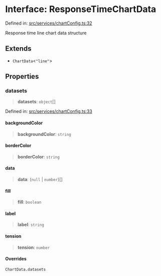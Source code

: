 # Interface: ResponseTimeChartData

Defined in: [src/services/chartConfig.ts:32](https://github.com/Nick2bad4u/Uptime-Watcher/blob/8a1973382d5fe14c52996ecda381894eb7ecd4a6/src/services/chartConfig.ts#L32)

Response time line chart data structure

## Extends

- `ChartData`\<`"line"`\>

## Properties

### datasets

> **datasets**: `object`[]

Defined in: [src/services/chartConfig.ts:33](https://github.com/Nick2bad4u/Uptime-Watcher/blob/8a1973382d5fe14c52996ecda381894eb7ecd4a6/src/services/chartConfig.ts#L33)

#### backgroundColor

> **backgroundColor**: `string`

#### borderColor

> **borderColor**: `string`

#### data

> **data**: (`null` \| `number`)[]

#### fill

> **fill**: `boolean`

#### label

> **label**: `string`

#### tension

> **tension**: `number`

#### Overrides

`ChartData.datasets`
